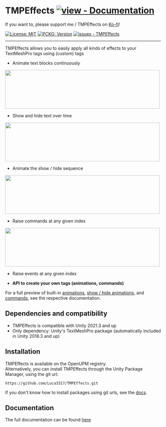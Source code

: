 # TMPEffects [![view - Documentation](https://img.shields.io/badge/view-Documentation-blue?style=for-the-badge)](https://luca3317.github.io/TMPEffects-Pages/docs/introduction.html)
If you want to, please support me / TMPEffects on [Ko-fi](https://ko-fi.com/lweist3317)!

[![License: MIT](https://img.shields.io/badge/License-MIT-yellow.svg)](https://opensource.org/licenses/MIT)
[![PCKG: Version](https://img.shields.io/github/tag/Luca3317/TMPEffects?include_prereleases=&sort=semver&color=blue)](https://github.com/Luca3317/TMPEffects/releases/)
[![issues - TMPEffects](https://img.shields.io/github/issues/Luca3317/TMPEffects)](https://github.com/Luca3317/TMPEffects/issues)
***
TMPEffects allows you to easily apply all kinds of effects to your TextMeshPro tags using (custom) tags

- Animate text blocks continuously
<img src="https://i.imgur.com/N9pv9lL.gif" width=500 height=125 />

- Show and hide text over time
<img src="https://i.imgur.com/XnQ3Q7g.gif" width=500 height=125 />

- Animate the show / hide sequence
<img src="https://i.imgur.com/kybCrCC.gif" width=500 height=125 />

- Raise commands at any given index
<img src="https://i.imgur.com/g6GXAdD.gif" width=500 height=125 />

- Raise events at any given index

- **API to create your own tags (animations, commands)**

For a full preview of built-in [animations](https://luca3317.github.io/TMPEffects-Pages/docs/tmpanimator_builtinbasicanimations.html), [show / hide animations](https://luca3317.github.io/TMPEffects-Pages/docs/tmpanimator_builtinshowhideanimations.html), 
and [commands](https://luca3317.github.io/TMPEffects-Pages/docs/tmpwriter_builtincommands.html), see the respective documentation.

## Dependencies and compatibility
- TMPEffects is compatible with Unity 2021.3 and up
- Only dependency: Unity's TextMeshPro package (automatically included in Unity 2018.3 and up)

## Installation
TMPEffects is available on the OpenUPM registry.  
Alternatively, you can install TMPEffects through the Unity Package Manager, using the git url:
```console
https://github.com/Luca3317/TMPEffects.git
```

If you don't know how to install packages using git urls, see the [docs](https://luca3317.github.io/TMPEffects-Pages/docs/installation.html).

## Documentation
The full documentation can be found [here](https://luca3317.github.io/TMPEffects-Pages/docs/introduction.html)

